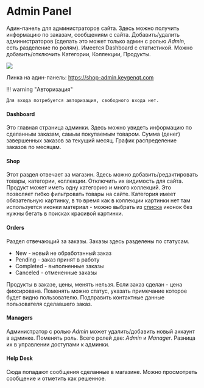 Admin Panel
===

Адин-панель для администраторов сайта. 
Здесь можно получить информацию по заказам, сообщениям с сайта.
Добавить/удалить администраторов (сделать это может только админ с ролью *Admin*, есть разделение по ролям).
Имеется Dashboard c статистикой.
Можно добавить/отключить Категории, Коллекции, Продукты.

<div class="PrettyImage">
    <img src="/km-shop/animations/admin-panel.gif">
</div>

Линка на адин-панель: <a target="_blank" href="https://shop-admin.keygenqt.com">https://shop-admin.keygenqt.com</a>

!!! warning "Авторизация"

    Для входа потребуется авторизация, свободного входа нет.

#### Dashboard

Это главная страница админки. 
Здесь можно увидеть информацию по сделанным заказам, самым покупаемым товаром.
Сумма (денег) завершенных заказов за текущий месяц.
График распределение заказов по месяцам.

#### Shop

Этот раздел отвечает за магазин. 
Здесь можно добавить/редактировать товары, категории, коллекции. 
Отключить их видимость для сайта.
Продукт может иметь одну категорию и много коллекций. 
Это позволяет гибко фильтровать товары на сайте.
Категория имеет обязательную картинку, в то время как в коллекции картинки нет там используется иконки материал - можно выбрать из [списка](https://mui.com/material-ui/material-icons/) иконок без нужны бегать в поисках красивой картинки.

#### Orders

Раздел отвечающий за заказы.
Заказы здесь разделены по статусам.

* New - новый не обработанный заказ
* Pending - заказ принят в работу
* Completed - выполненные заказы
* Canceled - отмененные заказы

Продукты в заказе, цены, менять нельзя. 
Если заказ сделан - цена фиксирована. 
Поменять можно статус, указать примечание которое будет видно пользователю. 
Подправить контактные данные пользователя сделавшего заказ. 

#### Managers

Администратор с ролью *Admin* может удалить/добавить новый аккаунт в админке. 
Поменять роль.
Всего ролей две: *Admin* и *Manager*. 
Разница их в управлении доступами к админки.

#### Help Desk

Сюда попадают сообщения сделанные в магазине.
Можно просмотреть сообщение и отметить как решенное.